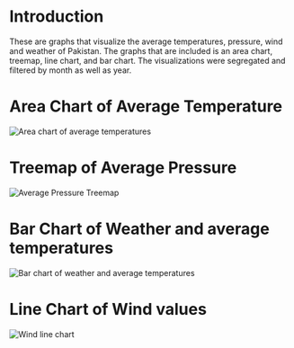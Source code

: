 # Introduction

These are graphs that visualize the average temperatures, pressure, wind and weather of Pakistan. The graphs that are included is an area chart, treemap, line chart, and bar chart. 
The visualizations were segregated and filtered by month as well as year.

# Area Chart of Average Temperature


![Area chart of average temperatures](https://github.com/ammarqureshi93/Pakistan-Climate-Islamabad-09-to-13-Data-Analysis-Project/assets/39069129/2a8e29ff-c261-4190-8bef-06f962d48fce)

# Treemap of Average Pressure


![Average Pressure Treemap](https://github.com/ammarqureshi93/Pakistan-Climate-Islamabad-09-to-13-Data-Analysis-Project/assets/39069129/a31e3661-c380-4156-a789-676b382b38d9)

# Bar Chart of Weather and average temperatures


![Bar chart of weather and average temperatures](https://github.com/ammarqureshi93/Pakistan-Climate-Islamabad-09-to-13-Data-Analysis-Project/assets/39069129/e3963a73-6a1d-4328-8f47-fdc0e16dcbbf)

# Line Chart of Wind values


![Wind line chart](https://github.com/ammarqureshi93/Pakistan-Climate-Islamabad-09-to-13-Data-Analysis-Project/assets/39069129/0b3504a7-4963-44c1-af52-9d00386a3aef)
